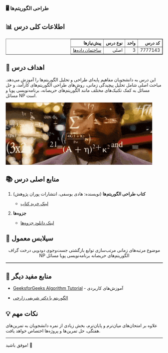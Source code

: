 ### 🖥️ طراحی الگوریتم‌ها

## 📊 اطلاعات کلی درس
<div align="center" style="direction: rtl">
    <table border="1" style="text-align: right;">
    <tr>
      <th>کد درس</th>
      <th>واحد</th>
      <th>نوع درس</th>
      <th>پیش‌نیازها</th>
    </tr>
    <tr>
      <td>7777143</td>
      <td>3</td>
      <td>اصلی</td>
      <td><a href="/نیمسال 3/ساختمان داده/README.md">ساختمان داده‌ها</a></td>
    </tr>
  </table>
</div>

## 🎯 اهداف درس
این درس به دانشجویان مفاهیم پایه‌ای طراحی و تحلیل الگوریتم‌ها را آموزش می‌دهد. مباحث اصلی شامل تحلیل پیچیدگی زمانی، روش‌های طراحی الگوریتم‌های کارآمد، و حل مسائل به کمک تکنیک‌های مختلف مانند الگوریتم‌های حریصانه، برنامه‌نویسی پویا و مسائل NP است.

![gif](./تصاویر/200.gif)

## 📚 منابع اصلی درس
1. **کتاب طراحی الگوریتم‌ها** (نویسنده: هادی یوسفی، انتشارات پوران پژوهش)  
   - [لینک خرید کتاب](https://pouran.net/product/%D8%B7%D8%B1%D8%A7%D8%AD%DB%8C-%D8%A7%D9%84%DA%AF%D9%88%D8%B1%DB%8C%D8%AA%D9%85-%D9%87%D8%A7%D8%AF%DB%8C-%DB%8C%D9%88%D8%B3%D9%81%DB%8C/)

2. **جزوه‌ها**
   - [لینک دانلود جزوه‌ها](https://drive.google.com/drive/folders/1jPysV403KXMAXyXZf8hgJY0_g_8Gu61C?usp=drive_link)

## 📅 سیلابس معمول
<div align="center" style="direction: rtl">
    <table border="1" style="text-align: right;">
    <tr>
      <th">موضوع</th>
    </tr>
    <tr>
      <td">مرتبه‌های زمانی</td>
    </tr>
    <tr>
      <td">مرتب‌سازی</td>
    </tr>
    <tr>
      <td">توابع بازگشتی</td>
    </tr>
    <tr>
      <td">جست‌وجوی دودویی</td>
    </tr>
    <tr>
      <td">درخت</td>
    </tr>
    <tr>
      <td">گراف</td>
    </tr>
    <tr>
      <td">الگوریتم‌های حریصانه</td>
    </tr>
    <tr>
      <td">برنامه‌نویسی پویا</td>
    </tr>
    <tr>
      <td">مسائل NP</td>
    </tr>
  </table>
</div>


## 🔗 منابع مفید دیگر
- [GeeksforGeeks Algorithm Tutorial](https://www.geeksforgeeks.org/fundamentals-of-algorithms/) - آموزش‌های کاربردی

- [الگوریتم با دکتر شریفی زارچی](https://ocw.sharif.ir/course/id/267/%D8%A2%D9%85%D9%88%D8%B2%D8%B4-%D8%B7%D8%B1%D8%A7%D8%AD%DB%8C-%D8%A7%D9%84%DA%AF%D9%88%D8%B1%DB%8C%D8%AA%D9%85-%D9%87%D8%A7)

## 💡 نکات مهم
علاوه بر امتحان‌های میان‌ترم و پایان‌ترم، بخش زیادی از نمره دانشجویان به تمرین‌های هفتگی، حل تمرین‌ها و پروژه‌ها اختصاص خواهد یافت.


---

 موفق باشید! 🚀